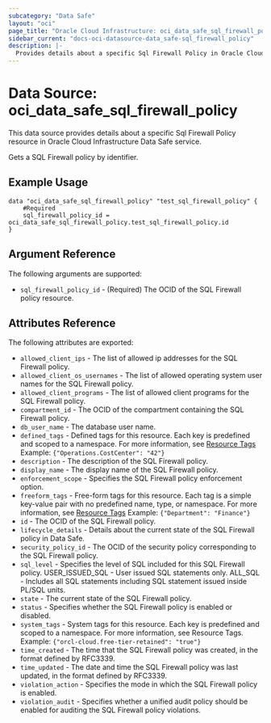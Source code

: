```yaml
---
subcategory: "Data Safe"
layout: "oci"
page_title: "Oracle Cloud Infrastructure: oci_data_safe_sql_firewall_policy"
sidebar_current: "docs-oci-datasource-data_safe-sql_firewall_policy"
description: |-
  Provides details about a specific Sql Firewall Policy in Oracle Cloud Infrastructure Data Safe service
---
```


# Data Source: oci_data_safe_sql_firewall_policy
This data source provides details about a specific Sql Firewall Policy resource in Oracle Cloud Infrastructure Data Safe service.

Gets a SQL Firewall policy by identifier.

## Example Usage

```hcl
data "oci_data_safe_sql_firewall_policy" "test_sql_firewall_policy" {
	#Required
	sql_firewall_policy_id = oci_data_safe_sql_firewall_policy.test_sql_firewall_policy.id
}
```

## Argument Reference

The following arguments are supported:

* `sql_firewall_policy_id` - (Required) The OCID of the SQL Firewall policy resource.


## Attributes Reference

The following attributes are exported:

* `allowed_client_ips` - The list of allowed ip addresses for the SQL Firewall policy.
* `allowed_client_os_usernames` - The list of allowed operating system user names for the SQL Firewall policy.
* `allowed_client_programs` - The list of allowed client programs for the SQL Firewall policy.
* `compartment_id` - The OCID of the compartment containing the SQL Firewall policy.
* `db_user_name` - The database user name.
* `defined_tags` - Defined tags for this resource. Each key is predefined and scoped to a namespace. For more information, see [Resource Tags](https://docs.cloud.oracle.com/iaas/Content/General/Concepts/resourcetags.htm) Example: `{"Operations.CostCenter": "42"}` 
* `description` - The description of the SQL Firewall policy.
* `display_name` - The display name of the SQL Firewall policy.
* `enforcement_scope` - Specifies the SQL Firewall policy enforcement option.
* `freeform_tags` - Free-form tags for this resource. Each tag is a simple key-value pair with no predefined name, type, or namespace. For more information, see [Resource Tags](https://docs.cloud.oracle.com/iaas/Content/General/Concepts/resourcetags.htm)  Example: `{"Department": "Finance"}` 
* `id` - The OCID of the SQL Firewall policy.
* `lifecycle_details` - Details about the current state of the SQL Firewall policy in Data Safe.
* `security_policy_id` - The OCID of the security policy corresponding to the SQL Firewall policy.
* `sql_level` - Specifies the level of SQL included for this SQL Firewall policy. USER_ISSUED_SQL - User issued SQL statements only. ALL_SQL - Includes all SQL statements including SQL statement issued inside PL/SQL units. 
* `state` - The current state of the SQL Firewall policy.
* `status` - Specifies whether the SQL Firewall policy is enabled or disabled.
* `system_tags` - System tags for this resource. Each key is predefined and scoped to a namespace. For more information, see Resource Tags. Example: `{"orcl-cloud.free-tier-retained": "true"}` 
* `time_created` - The time that the SQL Firewall policy was created, in the format defined by RFC3339.
* `time_updated` - The date and time the SQL Firewall policy was last updated, in the format defined by RFC3339.
* `violation_action` - Specifies the mode in which the SQL Firewall policy is enabled.
* `violation_audit` - Specifies whether a unified audit policy should be enabled for auditing the SQL Firewall policy violations.

